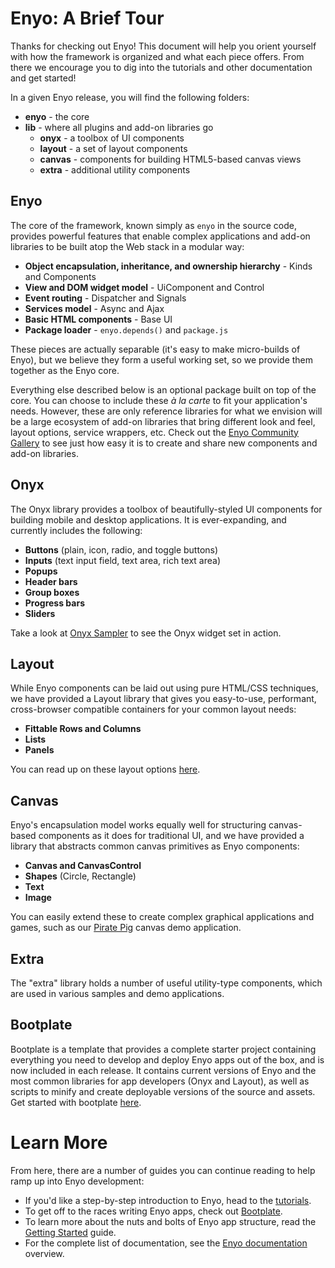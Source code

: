 # Enyo: A Brief Tour

Thanks for checking out Enyo!  This document will help you orient yourself with how the framework is organized and what each piece offers.  From there we encourage you to dig into the tutorials and other documentation and get started!

In a given Enyo release, you will find the following folders:

* **enyo** - the core
* **lib** - where all plugins and add-on libraries go
	* **onyx** - a toolbox of UI components
	* **layout** - a set of layout components
	* **canvas** - components for building HTML5-based canvas views
	* **extra** - additional utility components

## Enyo

The core of the framework, known simply as `enyo` in the source code, provides powerful features that enable complex applications and add-on libraries to be built atop the Web stack in a modular way:

* **Object encapsulation, inheritance, and ownership hierarchy** - Kinds and Components
* **View and DOM widget model** - UiComponent and Control
* **Event routing** - Dispatcher and Signals
* **Services model** - Async and Ajax
* **Basic HTML components** - Base UI
* **Package loader** - `enyo.depends()` and `package.js`

These pieces are actually separable (it's easy to make micro-builds of Enyo), but we believe they form a useful working set, so we provide them together as the Enyo core.

Everything else described below is an optional package built on top of the core.  You can choose to include these *&agrave; la carte* to fit your application's needs.  However, these are only reference libraries for what we envision will be a large ecosystem of add-on libraries that bring different look and feel, layout options, service wrappers, etc.  Check out the [Enyo Community Gallery](http://enyojs.com/gallery) to see just how easy it is to create and share new components and add-on libraries.

## Onyx

The Onyx library provides a toolbox of beautifully-styled UI components for building mobile and desktop applications.  It is ever-expanding, and currently includes the following:

* **Buttons** (plain, icon, radio, and toggle buttons)
* **Inputs** (text input field, text area, rich text area)
* **Popups**
* **Header bars**
* **Group boxes**
* **Progress bars**
* **Sliders**

Take a look at [Onyx Sampler](http://enyojs.com/samples/onyxsampler) to see the Onyx widget set in action.

## Layout

While Enyo components can be laid out using pure HTML/CSS techniques, we have provided a Layout library that gives you easy-to-use, performant, cross-browser compatible containers for your common layout needs:

* **Fittable Rows and Columns**
* **Lists**
* **Panels**

You can read up on these layout options [here](https://github.com/enyojs/layout).


## Canvas

Enyo's encapsulation model works equally well for structuring canvas-based components as it does for traditional UI, and we have provided a library that abstracts common canvas primitives as Enyo components:

* **Canvas and CanvasControl**
* **Shapes** (Circle, Rectangle)
* **Text**
* **Image**

You can easily extend these to create complex graphical applications and games, such as our [Pirate Pig](http://enyojs.com/samples/piratepig) canvas demo application.

## Extra

The "extra" library holds a number of useful utility-type components, which are used in various samples and demo applications.


## Bootplate

Bootplate is a template that provides a complete starter project containing everything you need to develop and deploy Enyo apps out of the box, and is now included in each release.  It contains current versions of Enyo and the most common libraries for app developers (Onyx and Layout), as well as scripts to minify and create deployable versions of the source and assets.  Get started with bootplate [here](Bootplate).


# Learn More

From here, there are a number of guides you can continue reading to help ramp up into Enyo development:

* If you'd like a step-by-step introduction to Enyo, head to the [tutorials](http://enyojs.com/tutorial).
* To get off to the races writing Enyo apps, check out [Bootplate](Bootplate).
* To learn more about the nuts and bolts of Enyo app structure, read the [Getting Started](Getting-Started) guide.
* For the complete list of documentation, see the [Enyo documentation](https://github.com/enyojs/enyo/wiki) overview.
